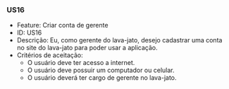 ### US16

- Feature: Criar conta de gerente
- ID: US16
- Descrição: Eu, como gerente do lava-jato, desejo cadastrar uma conta no site do lava-jato para poder usar a aplicação.
- Critérios de aceitação:
  * O usuário deve ter acesso a internet.
  * O usuário deve possuir um computador ou celular.
  * O usuário deverá ter cargo de gerente no lava-jato.